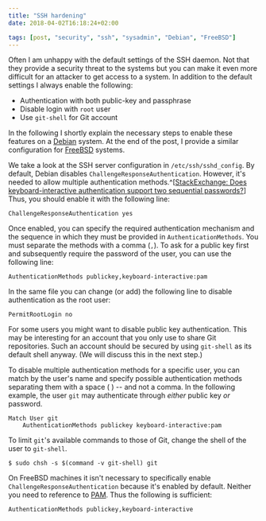 ```yaml
---
title: "SSH hardening"
date: 2018-04-02T16:18:24+02:00

tags: [post, "security", "ssh", "sysadmin", "Debian", "FreeBSD"]
---
```


Often I am unhappy with the default settings of the SSH daemon. Not that they
provide a security threat to the systems but you can make it even more difficult
for an attacker to get access to a system. In addition to the default settings I
always enable the following:

<!-- more -->

* Authentication with both public-key and passphrase
* Disable login with `root` user
* Use `git-shell` for Git account

In the following I shortly explain the necessary steps to enable these features
on a [Debian](https://www.debian.org) system. At the end of the post, I provide
a similar configuration for [FreeBSD](https://www.freebsd.org) systems.

We take a look at the SSH server configuration in `/etc/ssh/sshd_config`. By
default, Debian disables `ChallengeResponseAuthentication`. However, it's needed
to allow multiple authentication methods.^[[StackExchange: Does
keyboard-interactive authentication support two sequential
passwords?](https://unix.stackexchange.com/a/241240/74540)] Thus, you should
enable it with the following line:

```{conf}
ChallengeResponseAuthentication yes
```

Once enabled, you can specify the required authentication mechanism and the
sequence in which they must be provided in `AuthenticationMethods`. You must
separate the methods with a comma (`,`). To ask for a public key first and
subsequently require the password of the user, you can use the following line:

```{conf}
AuthenticationMethods publickey,keyboard-interactive:pam
```

In the same file you can change (or add) the following line to disable
authentication as the root user:

```{conf}
PermitRootLogin no
```

For some users you might want to disable public key authentication. This may be
interesting for an account that you only use to share Git repositories. Such an
account should be secured by using `git-shell` as its default shell anyway. (We
will discuss this in the next step.)

To disable multiple authentication methods for a specific user, you can match by
the user's name and specify possible authentication methods separating them with
a space ( ) -- and not a comma. In the following example, the user `git` may
authenticate through *either* public key *or* password.

```{conf}
Match User git
    AuthenticationMethods publickey keyboard-interactive:pam
```

To limit `git`'s available commands to those of Git, change the shell of the
user to `git-shell`.

```{shell}
$ sudo chsh -s $(command -v git-shell) git
```

On FreeBSD machines it isn't necessary to specifically enable
`ChallengeResponseAuthentication` because it's enabled by default. Neither you
need to reference to [PAM](http://www.linux-pam.org/). Thus the following is
sufficient:

```{conf}
AuthenticationMethods publickey,keyboard-interactive
```
